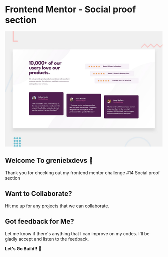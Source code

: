 # Frontend Mentor - Social proof section

![Design preview for the Social proof section coding challenge](./design/desktop-preview.jpg)

## Welcome To grenielxdevs 👋

Thank you for checking out my frontend mentor challenge #14 Social proof section

## Want to Collaborate?

Hit me up for any projects that we can collaborate.

## Got feedback for Me?

Let me know if there's anything that I can improve on my codes. I'll be gladly accept and listen to the feedback.

**Let's Go Build!!** 🚀